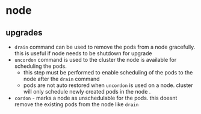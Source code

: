 # node
## upgrades
- `drain` command can be used to remove the pods from a node gracefully. this is useful if node needs to be shutdown for upgrade
- `uncordon` command is used to the cluster the node is available for scheduling the pods.
	- this step must be performed to enable scheduling of the pods to the node after the `drain` command
	- pods are not auto restored when `uncordon` is used on a node. cluster will only schedule newly created pods in the node .
- `cordon` - marks a node as unschedulable for the pods. this doesnt remove the existing pods from the node like `drain` 